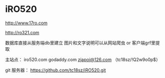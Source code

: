 # iRO520

http://www.17ro.com

http://ro321.com

数据库直接从服务端db里建立
图片和文字说明可以从网站爬虫 or 客户端grf里提取

主站点：
iro520.com
	godaddy.com
	zjapoi@126.com （tc18sz/!Q2w9o0p$）

git 服务器：
https://github.com/tc18sz/iRO520.git
